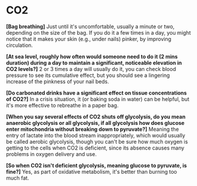 # CO2

**[Bag breathing]**
Just until it's uncomfortable, usually a minute or two, depending on the size of the bag. If you do it a few times in a day, you might notice that it makes your skin (e.g., under nails) pinker, by improving circulation.

**[At sea level, roughly how often would someone need to do it (2 mins duration) during a day to maintain a significant, noticeable elevation in CO2 levels?]**
2 or 3 times a day will usually do it, you can check blood pressure to see its cumulative effect, but you should see a lingering increase of the pinkness of your nail beds.

**[Do carbonated drinks have a significant effect on tissue concentrations of CO2?]**
In a crisis situation, it (or baking soda in water) can be helpful, but it's more effective to rebreathe in a paper bag.

**[When you say several effects of CO2 shuts off glycolysis, do you mean anaerobic glycolysis or all glycolysis, if all glycolysis how does glucose enter mitochondria without breaking down to pyruvate?]**
Meaning the entry of lactate into the blood stream inappropriately, which would usually be called aerobic glycolysis, though you can't be sure how much oxygen is getting to the cells when CO2 is deficient, since its absence causes many problems in oxygen delivery and use. 

**[So when CO2 isn't deficient glycolysis, meaning glucose to pyruvate, is fine?]**
Yes, as part of oxidative metabolism, it's better than burning too much fat.
